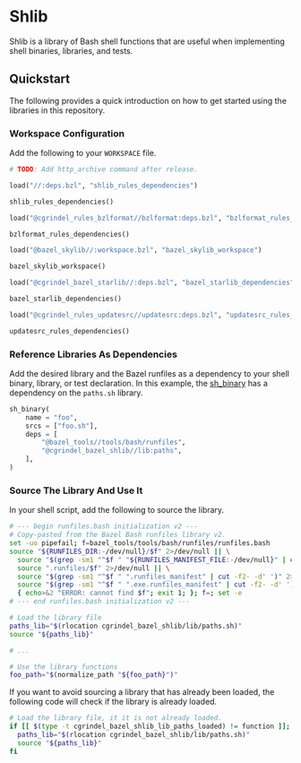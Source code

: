 # Shlib 

Shlib is a library of Bash shell functions that are useful when implementing shell binaries, libraries, and tests.


## Quickstart

The following provides a quick introduction on how to get started using the libraries in this
repository.

###  Workspace Configuration

Add the following to your `WORKSPACE` file.

```python
# TODO: Add http_archive command after release.

load("//:deps.bzl", "shlib_rules_dependencies")

shlib_rules_dependencies()

load("@cgrindel_rules_bzlformat//bzlformat:deps.bzl", "bzlformat_rules_dependencies")

bzlformat_rules_dependencies()

load("@bazel_skylib//:workspace.bzl", "bazel_skylib_workspace")

bazel_skylib_workspace()

load("@cgrindel_bazel_starlib//:deps.bzl", "bazel_starlib_dependencies")

bazel_starlib_dependencies()

load("@cgrindel_rules_updatesrc//updatesrc:deps.bzl", "updatesrc_rules_dependencies")

updatesrc_rules_dependencies()
```

### Reference Libraries As Dependencies

Add the desired library and the Bazel runfiles as a dependency to your shell binary, library, or
test declaration. In this example, the
[sh_binary](https://docs.bazel.build/versions/main/be/shell.html#sh_binary) has a dependency on the
`paths.sh` library.

```python
sh_binary(
    name = "foo",
    srcs = ["foo.sh"],
    deps = [
        "@bazel_tools//tools/bash/runfiles",
        "@cgrindel_bazel_shlib//lib:paths",
    ],
)
```

### Source The Library And Use It

In your shell script, add the following to source the library. 

```sh
# --- begin runfiles.bash initialization v2 ---
# Copy-pasted from the Bazel Bash runfiles library v2.
set -uo pipefail; f=bazel_tools/tools/bash/runfiles/runfiles.bash
source "${RUNFILES_DIR:-/dev/null}/$f" 2>/dev/null || \
  source "$(grep -sm1 "^$f " "${RUNFILES_MANIFEST_FILE:-/dev/null}" | cut -f2- -d' ')" 2>/dev/null || \
  source ".runfiles/$f" 2>/dev/null || \
  source "$(grep -sm1 "^$f " ".runfiles_manifest" | cut -f2- -d' ')" 2>/dev/null || \
  source "$(grep -sm1 "^$f " ".exe.runfiles_manifest" | cut -f2- -d' ')" 2>/dev/null || \
  { echo>&2 "ERROR: cannot find $f"; exit 1; }; f=; set -e
# --- end runfiles.bash initialization v2 ---

# Load the library file
paths_lib="$(rlocation cgrindel_bazel_shlib/lib/paths.sh)"
source "${paths_lib}"

# ...

# Use the library functions
foo_path="$(normalize_path "${foo_path}")"
```

If you want to avoid sourcing a library that has already been loaded, the following code will check
if the library is already loaded.

```sh
# Load the library file, it it is not already loaded.
if [[ $(type -t cgrindel_bazel_shlib_lib_paths_loaded) != function ]]; then
  paths_lib="$(rlocation cgrindel_bazel_shlib/lib/paths.sh)"
  source "${paths_lib}"
fi
```
